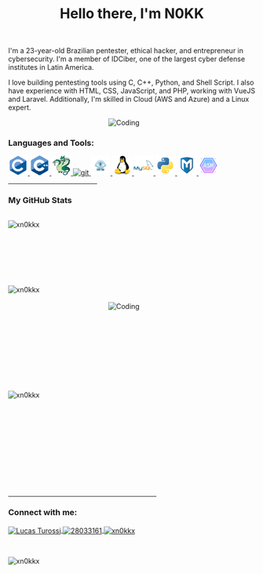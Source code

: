 <h1 align="center">Hello there, I'm N0KK </h1>

<p align="left">
  <a href="https://twitter.com/" target="blank"><img src="https://img.shields.io/twitter/follow/?logo=twitter&style=for-the-badge" alt="" /></a>
</p>

I'm a 23-year-old Brazilian pentester, ethical hacker, and entrepreneur in cybersecurity. I'm a member of IDCiber, one of the largest cyber defense institutes in Latin America.

I love building pentesting tools using C, C++, Python, and Shell Script. I also have experience with HTML, CSS, JavaScript, and PHP, working with VueJS and Laravel. Additionally, I'm skilled in Cloud (AWS and Azure) and a Linux expert.

<img align="right" alt="Coding" width="300" src="https://i.pinimg.com/originals/81/17/8b/81178b47a8598f0c81c4799f2cdd4057.gif">

<br>
<h3 align="left">Languages and Tools:</h3>
<p align="left">
  <a href="https://www.cprogramming.com/" target="_blank" rel="noreferrer">
    <img src="https://raw.githubusercontent.com/devicons/devicon/master/icons/c/c-original.svg" alt="c" width="40" height="40"/>
  </a> 
  <a href="https://www.w3schools.com/cpp/" target="_blank" rel="noreferrer">
    <img src="https://raw.githubusercontent.com/devicons/devicon/master/icons/cplusplus/cplusplus-original.svg" alt="cplusplus" width="40" height="40"/>
  </a> 
  <a href="https://github.com/vanhauser-thc/thc-hydra" target="_blank" rel="noreferrer">
    <img src="./hydra.webp" alt="hydra" width="40" height="40"/>
  </a> 
  <a href="https://git-scm.com/" target="_blank" rel="noreferrer">
    <img src="https://www.vectorlogo.zone/logos/git-scm/git-scm-icon.svg" alt="git" width="40" height="40"/>
  </a> 
  <a href="https://nmap.org/" target="_blank" rel="noreferrer">
    <img src="./nmap.webp" alt="nmap" width="40" height="40"/>
  </a> 
  <a href="https://www.linux.org/" target="_blank" rel="noreferrer">
    <img src="https://raw.githubusercontent.com/devicons/devicon/master/icons/linux/linux-original.svg" alt="linux" width="40" height="40"/>
  </a> 
  <a href="https://www.mysql.com/" target="_blank" rel="noreferrer">
    <img src="https://raw.githubusercontent.com/devicons/devicon/master/icons/mysql/mysql-original-wordmark.svg" alt="mysql" width="40" height="40"/>
  </a> 
  <a href="https://www.python.org" target="_blank" rel="noreferrer">
    <img src="https://raw.githubusercontent.com/devicons/devicon/master/icons/python/python-original.svg" alt="python" width="40" height="40"/>
  </a>
  <a href="https://www.metasploit.com/" target="_blank" rel="noreferrer">
    <img src="./metasploit.png" alt="metasploit" width="40" height="40"/>
  </a>
  <a href="https://en.wikipedia.org/wiki/Assembly_language" target="_blank" rel="noreferrer">
    <img src="./assembly_logo.png" alt="assembly" width="40" height="40"/>
  </a>
</p>

<hr width="36%" >

<h3>My GitHub Stats</h3>

<div style="display: flex; justify-content: space-between; align-items: center;">
  <div>
    <p><img align="left" src="https://github-readme-stats.vercel.app/api/top-langs?username=xn0kkx&show_icons=true&theme=dark&locale=en&layout=compact" alt="xn0kkx" /></p>
    <br><br><br><br><br><br><br>
    <p>&nbsp;<img align="left" src="https://github-readme-stats.vercel.app/api?username=xn0kkx&show_icons=true&theme=dark&locale=en" alt="xn0kkx" /></p>
    <br><br><br><br><br><br><br><br><br><br>
    <p><img align="left" src="https://github-readme-streak-stats.herokuapp.com/?user=xn0kkx&theme=dark" alt="xn0kkx" /></p>
  </div>
  
  <div>
    <img align="right" alt="Coding" width="300" src="https://cdn.dribbble.com/users/1277312/screenshots/14733298/media/39b1045e593737587dd60e42c8422d1f.gif">
  </div>
</div>

<br><br><br><br><br><br><br><br><br><br>

<hr width="60%" >

<h3 align="left">Connect with me:</h3>
<p align="left">
  <a href="https://www.linkedin.com/in/lucas-turossi-675235201/" target="blank">
    <img align="center" src="https://raw.githubusercontent.com/rahuldkjain/github-profile-readme-generator/master/src/images/icons/Social/linked-in-alt.svg" alt="Lucas Turossi" height="30" width="40" />
  </a>
  <a href="https://stackoverflow.com/users/28033161" target="blank">
    <img align="center" src="https://raw.githubusercontent.com/rahuldkjain/github-profile-readme-generator/master/src/images/icons/Social/stack-overflow.svg" alt="28033161" height="30" width="40" />
  </a>
  <a href="https://www.instagram.com/xn0kkx/" target="blank">
    <img align="center" src="https://raw.githubusercontent.com/rahuldkjain/github-profile-readme-generator/master/src/images/icons/Social/instagram.svg" alt="xn0kkx" height="30" width="40" />
  </a>
</p>

<br>
<p align="left"> <img src="https://komarev.com/ghpvc/?username=xn0kkx&label=Profile%20views&color=0e75b6&style=flat" alt="xn0kkx" /> </p>